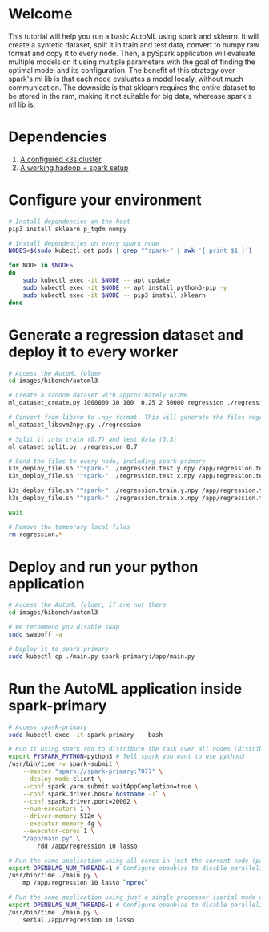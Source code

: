 # Welcome

This tutorial will help you run a basic AutoML using spark and sklearn. It will create a syntetic dataset, split it in train and test data, convert to numpy raw format and copy it to every node. Then, a pySpark application will evaluate multiple models on it using multiple parameters with the goal of finding the optimal model and its configuration. The benefit of this strategy over spark's ml lib is that each node evaluates a model localy, without much communication. The downside is that sklearn requires the entire dataset to be stored in the ram, making it not suitable for big data, wherease spark's ml lib is.

# Dependencies

1. [A configured k3s cluster](../k3s/main.md)
1. [A working hadoop + spark setup](./bigdata2_main.md)

# Configure your environment

```bash
# Install dependencies on the host
pip3 install sklearn p_tqdm numpy

# Install dependencies on every spark node
NODES=$(sudo kubectl get pods | grep "^spark-" | awk '{ print $1 }')

for NODE in $NODES
do
    sudo kubectl exec -it $NODE -- apt update
    sudo kubectl exec -it $NODE -- apt install python3-pip -y
    sudo kubectl exec -it $NODE -- pip3 install sklearn
done
```

# Generate a regression dataset and deploy it to every worker

```bash
# Access the AutoML folder
cd images/hibench/automl3

# Create a random dataset with approximately 622MB
ml_dataset_create.py 1000000 30 100  0.25 2 50000 regression ./regression.libsvm

# Convert from libsvm to .npy format. This will generate the files regression.x.npy and regression.y.npy, which are binary numpy data and much faster to load
ml_dataset_libsvm2npy.py ./regression

# Split it into train (0.7) and test data (0.3)
ml_dataset_split.py ./regression 0.7

# Send the files to every node, including spark-primary
k3s_deploy_file.sh "^spark-" ./regression.test.y.npy /app/regression.test.y.npy &
k3s_deploy_file.sh "^spark-" ./regression.test.x.npy /app/regression.test.x.npy &

k3s_deploy_file.sh "^spark-" ./regression.train.y.npy /app/regression.train.y.npy &
k3s_deploy_file.sh "^spark-" ./regression.train.x.npy /app/regression.train.x.npy &

wait

# Remove the temporary local files
rm regression.*
```

# Deploy and run your python application

```bash
# Access the AutoML folder, if are not there
cd images/hibench/automl3

# We recommend you disable swap
sudo swapoff -a

# Deploy it to spark-primary
sudo kubectl cp ./main.py spark-primary:/app/main.py
```

# Run the AutoML application inside spark-primary

```bash
# Access spark-primary
sudo kubectl exec -it spark-primary -- bash

# Run it using spark rdd to distribute the task over all nodes (distributed and parallel mode using spark)
export PYSPARK_PYTHON=python3 # Tell spark you want to use python3
/usr/bin/time -v spark-submit \
    --master "spark://spark-primary:7077" \
    --deploy-mode client \
    --conf spark.yarn.submit.waitAppCompletion=true \
    --conf spark.driver.host=`hostname -I` \
    --conf spark.driver.port=20002 \
    --num-executors 1 \
    --driver-memory 512m \
    --executor-memory 4g \
    --executor-cores 1 \
    "/app/main.py" \
        rdd /app/regression 10 lasso

# Run the same application using all cores in just the current node (parallel mode using multiprocessing)
export OPENBLAS_NUM_THREADS=1 # Configure openblas to disable parallelism, it will come from our multitask implementation
/usr/bin/time ./main.py \
    mp /app/regression 10 lasso `nproc`

# Run the same application using just a single processor (serial mode using just for)
export OPENBLAS_NUM_THREADS=1 # Configure openblas to disable parallelism
/usr/bin/time ./main.py \
    serial /app/regression 10 lasso
```


